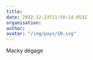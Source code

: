 ```yaml
---
title: 
date: 2022-12-23T21:50:14.053Z
organisation: 
author: 
avatar: "/img/pays/SN.svg"
---
```


Macky dégage 